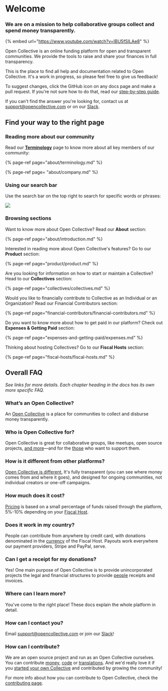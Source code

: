 # Welcome

### **We are on a mission to help collaborative groups collect and spend money transparently.**

{% embed url="https://www.youtube.com/watch?v=IBU5fSILAe8" %}


Open Collective is an online funding platform for open and transparent communities. We provide the tools to raise and share your finances in full transparency.

This is the place to find all help and documentation related to Open Collective. It's a work in progress, so please feel free to give us feedback!

To suggest changes, click the GitHub icon on any docs page and make a pull request. If you're not sure how to do that, read our [step-by-step guide](contributing/documentation/suggesting-changes.md).

If you can't find the answer you're looking for, contact us at [support@opencollective.com](mailto:support@opencollective.com) or on our [Slack](https://opencollective.slack.com).

## Find your way to the right page

### Reading more about our community

Read our [**Terminology**](about/terminology.md) page to know more about all key members of our community:

{% page-ref page="about/terminology.md" %}

{% page-ref page= "about/company.md" %}

### Using our search bar

Use the search bar on the top right to search for specific words or phrases:

![](.gitbook/assets/welcome-search-bar-2019-11-26.gif)

### Browsing sections

Want to know more about Open Collective? Read our **About** section:

{% page-ref page="about/introduction.md" %}

Interested in reading more about Open Collective's features? Go to our **Product** section:

{% page-ref page="product/product.md" %}

Are you looking for information on how to start or maintain a Collective? Head to our **Collectives** section:

{% page-ref page="collectives/collectives.md" %}

Would you like to financially contribute to Collective as an Individual or an Organization? Read our Financial Contributors section:

{% page-ref page="financial-contributors/financial-contributors.md" %}

Do you want to know more about how to get paid in our platform? Check out **Expenses & Getting Paid** section:

{% page-ref page="expenses-and-getting-paid/expenses.md" %}

Thinking about hosting Collectives? Go to our **Fiscal Hosts** section:

{% page-ref page="fiscal-hosts/fiscal-hosts.md" %}

## Overall FAQ

_See links for more details. Each chapter heading in the docs has its own more specific FAQ._

### What’s an Open Collective?

An [Open Collective](product/product.md) is a place for communities to collect and disburse money transparently.

### Who is Open Collective for?

Open Collective is great for collaborative groups, like meetups, open source projects, [and more](collectives/collectives.md#what-is-open-collective-good-for)—and for the [those](financial-contributors/financial-contributors.md#how-can-i-find-collectives-to-support) who want to support them.

### How is it different from other platforms?

[Open Collective is different.](product/comparison.md) It's fully transparent (you can see where money comes from and where it goes), and designed for ongoing communities, not individual creators or one-off campaigns.

### How much does it cost?

[Pricing](about/pricing.md) is based on a small percentage of funds raised through the platform, 5%-10% depending on your [Fiscal Host](fiscal-hosts/fiscal-hosts.md).

### Does it work in my country?

People can contribute from anywhere by credit card, with donations denominated in the [currency](product/currencies.md) of the Fiscal Host. Payouts work everywhere our payment providers, Stripe and PayPal, serve.

### Can I get a receipt for my donations?

Yes! One main purpose of Open Collective is to provide unincorporated projects the legal and financial structures to provide [people](financial-contributors/financial-contributors.md) receipts and invoices.

### Where can I learn more?

You've come to the right place! These docs explain the whole platform in detail.

### How can I contact you?

Email [support@opencollective.com](mailto:support@opencollective.com) or join our [Slack](https://opencollective.slack.com)!

### How can I contribute?

We are an open source project and run as an Open Collective ourselves. You can contribute [money](https://opencollective.com/opencollectiveinc), [code](contributing/development/) or [translations](contributing/translation.md). And we'd really love it if you [started your own Collective](https://opencollective.com/create) and contributed by growing the community!

For more info about how you can contribute to Open Collective, check the [contributing page](about/contributing.md).


